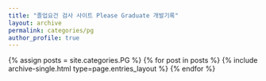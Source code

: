 ```yaml
---
title: "졸업요건 검사 사이트 Please Graduate 개발기록"
layout: archive
permalink: categories/pg
author_profile: true
---
```


{% assign posts = site.categories.PG %}
{% for post in posts %} {% include archive-single.html type=page.entries_layout %} {% endfor %}